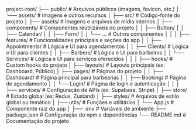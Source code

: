 project-root/
├── public/ # Arquivos públicos (imagens, favicon, etc.)
│ └── assets/ # Imagens e outros recursos
│
├── src/ # Código-fonte do projeto
│ ├── assets/ # Imagens e arquivos de mídia internos
│ ├── components/ # Componentes reutilizáveis do projeto
│ │ ├── Button/
│ │ ├── Calendar/
│ │ ├── Form/
│ │ └── ... # Outros componentes
│ │
│ ├── features/ # Funcionalidades principais e seções do app
│ │ ├── Appointments/ # Lógica e UI para agendamentos
│ │ ├── Clients/ # Lógica e UI para clientes
│ │ ├── Barbers/ # Lógica e UI para barbeiros
│ │ └── Services/ # Lógica e UI para serviços oferecidos
│ │
│ ├── hooks/ # Custom hooks do projeto
│ ├── layouts/ # Layouts principais (ex: Dashboard, Público)
│ ├── pages/ # Páginas do projeto
│ │ ├── Dashboard/ # Página principal para barbearias
│ │ ├── Booking/ # Página de agendamento
│ │ └── Login/ # Página de login e autenticação
│ │
│ ├── services/ # Configuração de APIs (ex: Supabase, Stripe)
│ ├── store/ # Estado global (ex: Redux, Zustand)
│ ├── styles/ # Arquivos de estilo global ou temático
│ ├── utils/ # Funções e utilitários
│ └── App.js # Componente raiz do app
│
├── .env # Variáveis de ambiente
├── package.json # Configuração do npm e dependências
└── README.md # Documentação do projeto

